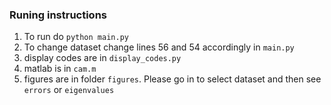 ### Runing instructions

1. To run do `python main.py`
2. To change dataset change lines 56 and 54 accordingly in `main.py`
3. display codes are in `display_codes.py`
4. matlab is in `cam.m`
5. figures are in folder `figures`. Please go in to select dataset and then see `errors` or `eigenvalues`
